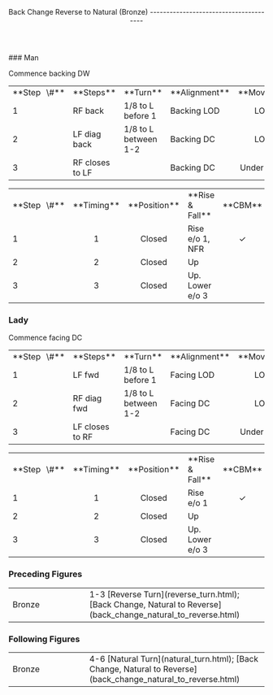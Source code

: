 <header>Back Change Reverse to Natural (Bronze)
---------------------------------------

 </header>### Man

Commence backing DW

 <table class="style1"> <tbody><tr> <td style="width:10%">**Step<span style="color:white">\_</span>\#**</td> <td style="width:38%">**Steps**</td> <td style="width:20%">**Turn**</td> <td style="width:16%;text-align:center">**Alignment**</td> <td style="width:16%;text-align:center">**Moving**</td> </tr> <tr> <td>1</td> <td>RF back</td> <td>1/8 to L before 1</td> <td>Backing LOD</td> <td style="text-align:center">LOD</td> </tr> <tr> <td>2</td> <td>LF diag back</td> <td>1/8 to L between 1-2</td> <td>Backing DC</td> <td style="text-align:center">LOD</td> </tr> <tr> <td>3</td> <td>RF closes to LF</td> <td> </td> <td>Backing DC</td> <td style="text-align:center">Under body</td> </tr> </tbody></table>

 <table class="style1"> <tbody><tr> <td style="width:10%">**Step<span style="color:white">\_</span>\#**</td> <td style="width:10%;text-align:center">**Timing**</td> <td style="width:10%;text-align:center">**Position**</td> <td style="width:40%">**Rise &amp; Fall**</td> <td style="width:10%;text-align:center">**CBM**</td> <td style="width:10%;text-align:center">**Sway**</td> <td style="width:10%;text-align:right">**Footwork**</td> </tr> <tr> <td>1</td> <td style="text-align:center">1</td> <td style="text-align:center">Closed</td> <td>Rise e/o 1, NFR</td> <td style="text-align:center">✓</td> <td style="text-align:center"></td> <td style="text-align:right; width: 10%;">BH</td> </tr> <tr> <td>2</td> <td style="text-align:center">2</td> <td style="text-align:center">Closed</td> <td>Up</td> <td style="text-align:center"> </td> <td style="text-align:center">R</td> <td style="text-align:right; width: 10%;">B </td> </tr> <tr> <td>3</td> <td style="text-align:center">3</td> <td style="text-align:center">Closed</td> <td>Up. Lower e/o 3</td> <td style="text-align:center"> </td> <td style="text-align:center">R</td> <td style="text-align:right; width: 10%;">BH</td> </tr> </tbody></table>

### Lady

Commence facing DC

 <table class="style1"> <tbody><tr> <td style="width:10%">**Step<span style="color:white">\_</span>\#**</td> <td style="width:38%">**Steps**</td> <td style="width:20%">**Turn**</td> <td style="width:16%;text-align:center">**Alignment**</td> <td style="width:16%;text-align:center">**Moving**</td> </tr> <tr> <td>1</td> <td>LF fwd</td> <td>1/8 to L before 1</td> <td>Facing LOD</td> <td style="text-align:center">LOD</td> </tr> <tr> <td>2</td> <td>RF diag fwd</td> <td>1/8 to L between 1-2</td> <td>Facing DC</td> <td style="text-align:center">LOD</td> </tr> <tr> <td>3</td> <td>LF closes to RF</td> <td> </td> <td>Facing DC</td> <td style="text-align:center">Under body</td> </tr> </tbody></table>

 <table class="style1"> <tbody><tr> <td style="width:10%">**Step<span style="color:white">\_</span>\#**</td> <td style="width:10%;text-align:center">**Timing**</td> <td style="width:10%;text-align:center">**Position**</td> <td style="width:40%">**Rise &amp; Fall**</td> <td style="width:10%;text-align:center">**CBM**</td> <td style="width:10%;text-align:center">**Sway**</td> <td style="width:10%;text-align:right">**Footwork**</td> </tr> <tr> <td>1</td> <td style="text-align:center">1</td> <td style="text-align:center">Closed</td> <td>Rise e/o 1</td> <td style="text-align:center">✓</td> <td style="text-align:center"></td> <td style="text-align:right">HB</td> </tr> <tr> <td>2</td> <td style="text-align:center">2</td> <td style="text-align:center">Closed</td> <td>Up</td> <td style="text-align:center"> </td> <td style="text-align:center">L</td> <td style="text-align:right">B</td> </tr> <tr> <td>3</td> <td style="text-align:center">3</td> <td style="text-align:center">Closed</td> <td>Up. Lower e/o 3</td> <td style="text-align:center"> </td> <td style="text-align:center">L</td> <td style="text-align:right">BH</td> </tr> </tbody></table>

### Preceding Figures

 <table> <tbody><tr> <td style="width:30%">Bronze</td> <td> 1-3 [Reverse Turn](reverse_turn.html); [Back Change, Natural to Reverse](back_change_natural_to_reverse.html) </td> </tr> </tbody></table>

### Following Figures

 <table> <tbody><tr> <td style="width:30%">Bronze</td> <td> 4-6 [Natural Turn](natural_turn.html); [Back Change, Natural to Reverse](back_change_natural_to_reverse.html) </td> </tr> </tbody></table>